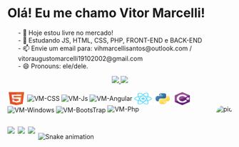 <h1>Olá! Eu me chamo Vitor Marcelli!</h1>


<ul style="display: flex; flex-direction: column; list-style: none;">
<li> - 🔭 Hoje estou livre no mercado!</li>
<li> - 🌱 Estudando JS, HTML, CSS, PHP, FRONT-END e BACK-END</li>
<li> - 📫 Envie um email para: vihmarcellisantos@outlook.com / vitoraugustomarcelli19102002@gmail.com</li>
<li> - 😄 Pronouns: ele/dele.</li>
</ul>

<div align="center">
  <a target="_blank" href="https://github.com/vitormarcelli">
  
  <img height="150em" src="https://github-readme-stats.vercel.app/api?username=vitormarcelli&show_icons=true&theme=algolia&include_all_commits=true&count_private=true"/>
  
  <img height="150em" src="https://github-readme-stats.vercel.app/api/top-langs/?username=vitormarcelli&layout=compact&langs_count=7&theme=algolia"/>
  
  </a>
</div>

  
<div style="display: inline_block; align-items: center; "><br>
    <img align="center" alt="VM-HTML" height="30" width="40" src="https://raw.githubusercontent.com/devicons/devicon/master/icons/html5/html5-original.svg">
    <img align="center" alt="VM-CSS" height="30" width="40" src="https://cdn.jsdelivr.net/gh/devicons/devicon/icons/css3/css3-original.svg">
    <img align="center" alt="VM-Js" height="30" width="40" src="https://cdn.jsdelivr.net/gh/devicons/devicon/icons/javascript/javascript-original.svg">
    <img align="center" alt="VM-Angular" height="30" width="40"src="https://cdn.jsdelivr.net/gh/devicons/devicon/icons/angularjs/angularjs-original.svg">
    <img align="center" alt="VM-React" height="30" width="40" src="https://raw.githubusercontent.com/devicons/devicon/master/icons/react/react-original.svg">
    <img align="center" alt="VM-Python" height="30" width="40" src="https://raw.githubusercontent.com/devicons/devicon/master/icons/python/python-original.svg">
    <img align="center" alt="VM-Csharp" height="30" width="40" src="https://raw.githubusercontent.com/devicons/devicon/master/icons/csharp/csharp-original.svg">
    <img align="center" alt="VM-Windows" height="30" width="40" src="https://cdn.jsdelivr.net/gh/devicons/devicon/icons/windows8/windows8-original.svg">
    <img align="center" alt="VM-BootsTrap" height="30" width="40" src="https://cdn.jsdelivr.net/gh/devicons/devicon/icons/bootstrap/bootstrap-original.svg">
    <img aling="center" alt="VM-Php" height="40" width="40" src="https://cdn.jsdelivr.net/gh/devicons/devicon/icons/php/php-plain.svg">
    
  
  <img align="right" alt="pic" height="150" style="border-radius:50px;" src="https://user-images.githubusercontent.com/74274650/178120249-bd7c9ff6-090a-4d5e-823c-bf33a0f39587.gif">
  
  ##

<div style="display: flex;"> 
    <a style="margin-right: 0.5em;" target="_blank" href="https://www.linkedin.com/in/vitor-augusto-marcelli-ba4070220/" target="_blank"><img src="https://img.shields.io/badge/-LinkedIn-%230077B5?style=for-the-badge&logo=linkedin&logoColor=white" target="_blank"></a> 
    <a style="margin-right: 0.5em;" target="_blank" href = "mailto:vitoraugustomarcelli19102002@gmail.com"><img src="https://img.shields.io/badge/-Gmail-%23333?style=for-the-badge&logo=gmail&logoColor=white" target="_blank"></a>
     <a style="margin-right: 0.5em;" target="_blank" href="https://cursos.alura.com.br/user/vihmarcellisantos" target="_blank"><img src="https://cdn.discordapp.com/attachments/960982410214912063/1013422136074981376/Alura.png" target="_blank"></a> 
 
 ![Snake animation](https://github.com/vitormarcelli/vitormarcelli/blob/output/github-contribution-grid-snake.svg)
 
</div>

